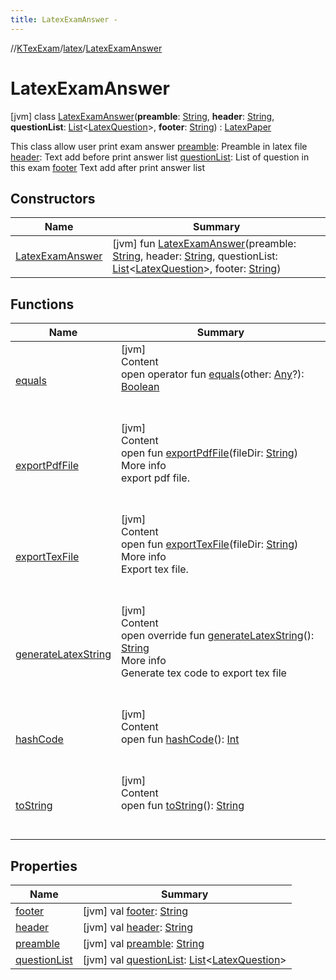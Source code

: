 ```yaml
---
title: LatexExamAnswer -
---
```

//[KTexExam](../../index.md)/[latex](../index.md)/[LatexExamAnswer](index.md)



# LatexExamAnswer  
 [jvm] class [LatexExamAnswer](index.md)(**preamble**: [String](https://kotlinlang.org/api/latest/jvm/stdlib/kotlin/-string/index.html), **header**: [String](https://kotlinlang.org/api/latest/jvm/stdlib/kotlin/-string/index.html), **questionList**: [List](https://kotlinlang.org/api/latest/jvm/stdlib/kotlin.collections/-list/index.html)<[LatexQuestion](../-latex-question/index.md)>, **footer**: [String](https://kotlinlang.org/api/latest/jvm/stdlib/kotlin/-string/index.html)) : [LatexPaper](../-latex-paper/index.md)

This class allow user print exam answer [preamble](preamble.md): Preamble in latex file [header](header.md): Text add before print answer list [questionList](question-list.md): List of question in this exam [footer](footer.md) Text add after print answer list

   


## Constructors  
  
|  Name|  Summary| 
|---|---|
| <a name="latex/LatexExamAnswer/LatexExamAnswer/#kotlin.String#kotlin.String#kotlin.collections.List[latex.LatexQuestion]#kotlin.String/PointingToDeclaration/"></a>[LatexExamAnswer](-latex-exam-answer.md)| <a name="latex/LatexExamAnswer/LatexExamAnswer/#kotlin.String#kotlin.String#kotlin.collections.List[latex.LatexQuestion]#kotlin.String/PointingToDeclaration/"></a> [jvm] fun [LatexExamAnswer](-latex-exam-answer.md)(preamble: [String](https://kotlinlang.org/api/latest/jvm/stdlib/kotlin/-string/index.html), header: [String](https://kotlinlang.org/api/latest/jvm/stdlib/kotlin/-string/index.html), questionList: [List](https://kotlinlang.org/api/latest/jvm/stdlib/kotlin.collections/-list/index.html)<[LatexQuestion](../-latex-question/index.md)>, footer: [String](https://kotlinlang.org/api/latest/jvm/stdlib/kotlin/-string/index.html))   <br>


## Functions  
  
|  Name|  Summary| 
|---|---|
| <a name="kotlin/Any/equals/#kotlin.Any?/PointingToDeclaration/"></a>[equals](../-latex-question/-companion/index.md#%5Bkotlin%2FAny%2Fequals%2F%23kotlin.Any%3F%2FPointingToDeclaration%2F%5D%2FFunctions%2F-1181323363)| <a name="kotlin/Any/equals/#kotlin.Any?/PointingToDeclaration/"></a>[jvm]  <br>Content  <br>open operator fun [equals](../-latex-question/-companion/index.md#%5Bkotlin%2FAny%2Fequals%2F%23kotlin.Any%3F%2FPointingToDeclaration%2F%5D%2FFunctions%2F-1181323363)(other: [Any](https://kotlinlang.org/api/latest/jvm/stdlib/kotlin/-any/index.html)?): [Boolean](https://kotlinlang.org/api/latest/jvm/stdlib/kotlin/-boolean/index.html)  <br><br><br>
| <a name="latex/LatexPaper/exportPdfFile/#kotlin.String/PointingToDeclaration/"></a>[exportPdfFile](../-latex-paper/export-pdf-file.md)| <a name="latex/LatexPaper/exportPdfFile/#kotlin.String/PointingToDeclaration/"></a>[jvm]  <br>Content  <br>open fun [exportPdfFile](../-latex-paper/export-pdf-file.md)(fileDir: [String](https://kotlinlang.org/api/latest/jvm/stdlib/kotlin/-string/index.html))  <br>More info  <br>export pdf file.  <br><br><br>
| <a name="latex/LatexPaper/exportTexFile/#kotlin.String/PointingToDeclaration/"></a>[exportTexFile](../-latex-paper/export-tex-file.md)| <a name="latex/LatexPaper/exportTexFile/#kotlin.String/PointingToDeclaration/"></a>[jvm]  <br>Content  <br>open fun [exportTexFile](../-latex-paper/export-tex-file.md)(fileDir: [String](https://kotlinlang.org/api/latest/jvm/stdlib/kotlin/-string/index.html))  <br>More info  <br>Export tex file.  <br><br><br>
| <a name="latex/LatexExamAnswer/generateLatexString/#/PointingToDeclaration/"></a>[generateLatexString](generate-latex-string.md)| <a name="latex/LatexExamAnswer/generateLatexString/#/PointingToDeclaration/"></a>[jvm]  <br>Content  <br>open override fun [generateLatexString](generate-latex-string.md)(): [String](https://kotlinlang.org/api/latest/jvm/stdlib/kotlin/-string/index.html)  <br>More info  <br>Generate tex code to export tex file  <br><br><br>
| <a name="kotlin/Any/hashCode/#/PointingToDeclaration/"></a>[hashCode](../-latex-question/-companion/index.md#%5Bkotlin%2FAny%2FhashCode%2F%23%2FPointingToDeclaration%2F%5D%2FFunctions%2F-1181323363)| <a name="kotlin/Any/hashCode/#/PointingToDeclaration/"></a>[jvm]  <br>Content  <br>open fun [hashCode](../-latex-question/-companion/index.md#%5Bkotlin%2FAny%2FhashCode%2F%23%2FPointingToDeclaration%2F%5D%2FFunctions%2F-1181323363)(): [Int](https://kotlinlang.org/api/latest/jvm/stdlib/kotlin/-int/index.html)  <br><br><br>
| <a name="kotlin/Any/toString/#/PointingToDeclaration/"></a>[toString](../-latex-question/-companion/index.md#%5Bkotlin%2FAny%2FtoString%2F%23%2FPointingToDeclaration%2F%5D%2FFunctions%2F-1181323363)| <a name="kotlin/Any/toString/#/PointingToDeclaration/"></a>[jvm]  <br>Content  <br>open fun [toString](../-latex-question/-companion/index.md#%5Bkotlin%2FAny%2FtoString%2F%23%2FPointingToDeclaration%2F%5D%2FFunctions%2F-1181323363)(): [String](https://kotlinlang.org/api/latest/jvm/stdlib/kotlin/-string/index.html)  <br><br><br>


## Properties  
  
|  Name|  Summary| 
|---|---|
| <a name="latex/LatexExamAnswer/footer/#/PointingToDeclaration/"></a>[footer](footer.md)| <a name="latex/LatexExamAnswer/footer/#/PointingToDeclaration/"></a> [jvm] val [footer](footer.md): [String](https://kotlinlang.org/api/latest/jvm/stdlib/kotlin/-string/index.html)   <br>
| <a name="latex/LatexExamAnswer/header/#/PointingToDeclaration/"></a>[header](header.md)| <a name="latex/LatexExamAnswer/header/#/PointingToDeclaration/"></a> [jvm] val [header](header.md): [String](https://kotlinlang.org/api/latest/jvm/stdlib/kotlin/-string/index.html)   <br>
| <a name="latex/LatexExamAnswer/preamble/#/PointingToDeclaration/"></a>[preamble](preamble.md)| <a name="latex/LatexExamAnswer/preamble/#/PointingToDeclaration/"></a> [jvm] val [preamble](preamble.md): [String](https://kotlinlang.org/api/latest/jvm/stdlib/kotlin/-string/index.html)   <br>
| <a name="latex/LatexExamAnswer/questionList/#/PointingToDeclaration/"></a>[questionList](question-list.md)| <a name="latex/LatexExamAnswer/questionList/#/PointingToDeclaration/"></a> [jvm] val [questionList](question-list.md): [List](https://kotlinlang.org/api/latest/jvm/stdlib/kotlin.collections/-list/index.html)<[LatexQuestion](../-latex-question/index.md)>   <br>

